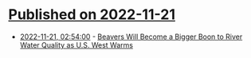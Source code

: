 # [Published on 2022-11-21](index.md)

* [2022-11-21, 02:54:00](https://soylentnews.org/article.pl?sid=22/11/19/1945229&from=rss) - [Beavers Will Become a Bigger Boon to River Water Quality as U.S. West Warms](https://soylentnews.org/article.pl?sid=22/11/19/1945229&from=rss)
